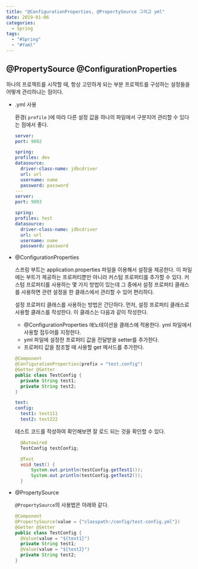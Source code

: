 ```yaml
---
title: "@ConfigurationProperties, @PropertySource 그리고 yml"
date: 2019-01-06
categories:
  - Spring
tags:
  - "#Spring"
  - "#Yaml"
---
```


## @PropertySource @ConfigurationProperties

하나의 프로젝트를 시작할 때, 항상 고민하게 되는 부분 프로젝트를 구성하는 설정들을 어떻게 관리하냐는 점이다.

- .yml 사용

  환경( `profile` )에 따라 다른 설정 값을 하나의 파일에서 구분지어 관리할 수 있다는 점에서 좋다.

  ```yml
  server:
  port: 9092

  spring:
  profiles: dev
  datasource:
    driver-class-name: jdbcdriver
    url: url
    username: name
    password: password
  ---
  server:
  port: 9093

  spring:
  profiles: test
  datasource:
    driver-class-name: jdbcdriver
    url: url
    username: name
    password: password
  ```

- @ConfigurationProperties

  스프링 부트는 application.properties 파일을 이용해서 설정을 제공한다. 이 파일에는 부트가 제공하는 프로퍼티뿐만 아니라 커스텀 프로퍼티를 추가할 수 있다. 커스텀 프로퍼티를 사용하는 몇 가지 방법이 있는데 그 중에서 설정 프로퍼티 클래스를 사용하면 관련 설정을 한 클래스에서 관리할 수 있어 편리하다.

  설정 프로퍼티 클래스를 사용하는 방법은 간단하다. 먼저, 설정 프로퍼티 클래스로 사용할 클래스를 작성한다. 이 클래스는 다음과 같이 작성한다.

  - @ConfigurationProperties 애노테이션을 클래스에 적용한다. yml 파일에서 사용할 접두어를 지정한다.
  - yml 파일에 설정한 프로퍼티 값을 전달받을 setter를 추가한다.
  - 프로퍼티 값을 참조할 때 사용할 get 메서드를 추가한다.

  ```java
  @Component
  @ConfigurationProperties(prefix = "test.config")
  @Getter @Setter
  public class TestConfig {
    private String test1;
    private String test2;
  }
  ```

  ```yml
  test:
  config:
    test1: test111
    test2: test222
  ```

  테스트 코드를 작성하여 확인해보면 잘 로드 되는 것을 확인할 수 있다.

  ```java
    @Autowired
    TestConfig testConfig;

    @Test
    void test() {
        System.out.println(testConfig.getTest1());
        System.out.println(testConfig.getTest2());
    }
  ```

- @PropertySource

  `@PropertySource`의 사용법은 아래와 같다.

  ```java
  @Component
  @PropertySource(value = {"classpath:/config/test-config.yml"})
  @Getter @Setter
  public class TestConfig {
    @Value(value = "${test1}")
    private String test1;
    @Value(value = "${test2}")
    private String test2;
  }
  ```
